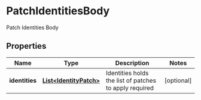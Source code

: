 

# PatchIdentitiesBody

Patch Identities Body

## Properties

| Name | Type | Description | Notes |
|------------ | ------------- | ------------- | -------------|
|**identities** | [**List&lt;IdentityPatch&gt;**](IdentityPatch.md) | Identities holds the list of patches to apply  required |  [optional] |




